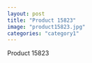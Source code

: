 ```yaml
---
layout: post
title: "Product 15823"
image: "product15823.jpg"
categories: "category1"
---
```

Product 15823

